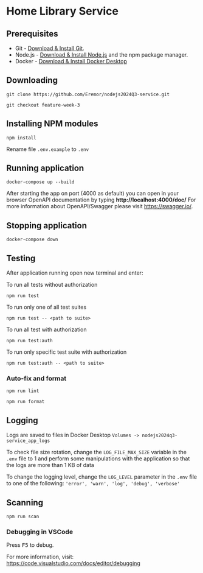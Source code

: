 # Home Library Service

## Prerequisites

- Git - [Download & Install Git](https://git-scm.com/downloads).
- Node.js - [Download & Install Node.js](https://nodejs.org/en/download/) and the npm package manager.
- Docker - [Download & Install Docker Desktop](https://www.docker.com/get-started/)

## Downloading

```
git clone https://github.com/Eremor/nodejs2024Q3-service.git
```
```
git checkout feature-week-3
```

## Installing NPM modules

```
npm install
```
Rename file `.env.example` to `.env`

## Running application

```
docker-compose up --build
```

After starting the app on port (4000 as default) you can open
in your browser OpenAPI documentation by typing **http://localhost:4000/doc/**
For more information about OpenAPI/Swagger please visit https://swagger.io/.

## Stopping application

```
docker-compose down
```

## Testing

After application running open new terminal and enter:

To run all tests without authorization

```
npm run test
```

To run only one of all test suites

```
npm run test -- <path to suite>
```

To run all test with authorization

```
npm run test:auth
```

To run only specific test suite with authorization

```
npm run test:auth -- <path to suite>
```

### Auto-fix and format

```
npm run lint
```

```
npm run format
```

## Logging

Logs are saved to files in Docker Desktop
`
  Volumes -> nodejs2024q3-service_app_logs
`

To check file size rotation, change the `LOG_FILE_MAX_SIZE` variable in the `.env` file to 1 and perform some manipulations with the application so that the logs are more than 1 KB of data

To change the logging level, change the `LOG_LEVEL` parameter in the `.env` file to one of the following: `'error', 'warn', 'log', 'debug', 'verbose'`

## Scanning

```
npm run scan
```

### Debugging in VSCode

Press <kbd>F5</kbd> to debug.

For more information, visit: https://code.visualstudio.com/docs/editor/debugging
